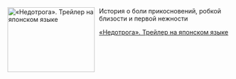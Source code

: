 <!--2025-07-22 08:00:08-->
<div class="yb">
  <div class="rss kino_kino"><a href="https://www.kino-teatr.ru/video/51421/" title="«Недотрога». Трейлер на японском языке"><img src="https://www.kino-teatr.ru/video/1/2/51421/poster.jpg" width="196" height="147" align="left" hspace="5" style="margin: 0px 10px 0px 5px" alt="«Недотрога». Трейлер на японском языке"/></a>История о боли прикосновений, робкой близости и первой нежности <p class="titl"><a href="https://www.kino-teatr.ru/video/51421/">«Недотрога». Трейлер на японском языке</a></p></div>
</div>
